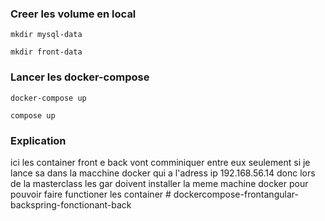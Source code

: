 
### Creer les volume en local


```
mkdir mysql-data
```

```
mkdir front-data
```


### Lancer les docker-compose


```
docker-compose up
```

```
compose up
```

### Explication


ici les container front e back vont comminiquer entre eux seulement si je lance sa dans la macchine docker qui a l'adress ip 192.168.56.14
donc lors de la masterclass les gar doivent installer la meme machine docker pour pouvoir faire functioner les container  # dockercompose-frontangular-backspring-fonctionant-back
